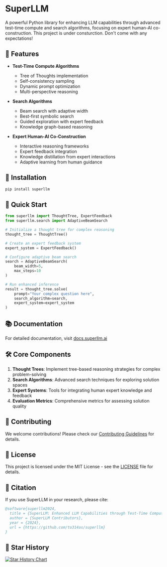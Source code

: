 # SuperLLM

A powerful Python library for enhancing LLM capabilities through advanced test-time compute and search algorithms, focusing on expert human-AI co-construction.
This project is under consturction. Don't come with any expectations!

## 🌟 Features

- **Test-Time Compute Algorithms**
  - Tree of Thoughts implementation
  - Self-consistency sampling
  - Dynamic prompt optimization
  - Multi-perspective reasoning

- **Search Algorithms**
  - Beam search with adaptive width
  - Best-first symbolic search
  - Guided exploration with expert feedback
  - Knowledge graph-based reasoning

- **Expert Human-AI Co-Construction**
  - Interactive reasoning frameworks
  - Expert feedback integration
  - Knowledge distillation from expert interactions
  - Adaptive learning from human guidance

## 🚀 Installation

```bash
pip install superllm
```

## 🔧 Quick Start

```python
from superllm import ThoughtTree, ExpertFeedback
from superllm.search import AdaptiveBeamSearch

# Initialize a thought tree for complex reasoning
thought_tree = ThoughtTree()

# Create an expert feedback system
expert_system = ExpertFeedback()

# Configure adaptive beam search
search = AdaptiveBeamSearch(
    beam_width=5,
    max_steps=10
)

# Run enhanced inference
result = thought_tree.solve(
    prompt="Your complex question here",
    search_algorithm=search,
    expert_system=expert_system
)
```

## 📚 Documentation

For detailed documentation, visit [docs.superllm.ai](https://docs.superllm.ai)

## 🛠️ Core Components

1. **Thought Trees**: Implement tree-based reasoning strategies for complex problem-solving
2. **Search Algorithms**: Advanced search techniques for exploring solution spaces
3. **Expert Systems**: Tools for integrating human expert knowledge and feedback
4. **Evaluation Metrics**: Comprehensive metrics for assessing solution quality

## 🤝 Contributing

We welcome contributions! Please check our [Contributing Guidelines](CONTRIBUTING.md) for details.

## 📄 License

This project is licensed under the MIT License - see the [LICENSE](LICENSE) file for details.

## 🔗 Citation

If you use SuperLLM in your research, please cite:

```bibtex
@software{superllm2024,
  title = {SuperLLM: Enhanced LLM Capabilities through Test-Time Compute},
  author = {SuperLLM Contributors},
  year = {2024},
  url = {https://github.com/to314as/superllm}
}
```

## 🌟 Star History

[![Star History Chart](https://api.star-history.com/svg?repos=to314as/superllm&type=Date)](https://star-history.com/#to314as/superllm&Date)